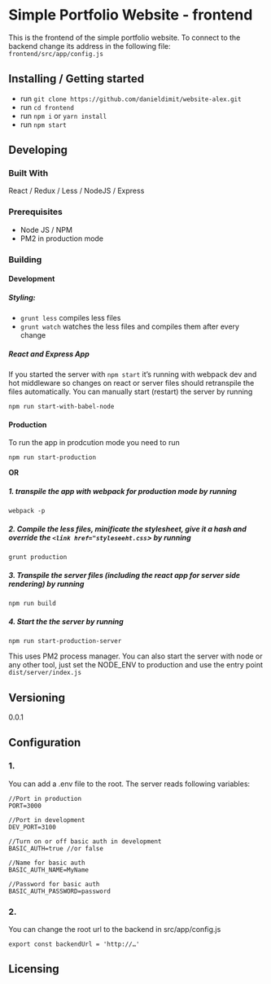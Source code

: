 # Simple Portfolio Website - frontend

This is the frontend of the simple portfolio website. To connect to the backend change its address in the following file: `frontend/src/app/config.js`

## Installing / Getting started

- run `git clone https://github.com/danieldimit/website-alex.git`
- run `cd frontend`
- run `npm i` or `yarn install`
- run `npm start`

## Developing

### Built With
React / Redux / Less / NodeJS / Express

### Prerequisites
- Node JS / NPM
- PM2 in production mode



### Building

#### Development
##### Styling:

- `grunt less` compiles less files
- `grunt watch` watches the less files and compiles them after every change

##### React and Express App
If you started the server with `npm start` it’s running with webpack dev and hot middleware so changes on react or server files should retranspile the files automatically. You can manually start (restart) the server by running

`npm run start-with-babel-node`

#### Production
To run the app in prodcution mode you need to run

`npm run start-production`

**OR**

##### 1. transpile the app with webpack for production mode by running

`webpack -p`

##### 2. Compile the less files, minificate the stylesheet, give it a hash and override the `<link href="styleseeht.css`> by running

`grunt production`

##### 3. Transpile the server files (including the react app for server side rendering) by running

`npm run build`

##### 4. Start the the server by running

`npm run start-production-server`

This uses PM2 process manager. You can also start the server with node or any other tool, just set the NODE_ENV to production and use the entry point `dist/server/index.js`

## Versioning

0.0.1


## Configuration

### 1.
You can add a .env file to the root. The server reads following variables:

```
//Port in production
PORT=3000

//Port in development
DEV_PORT=3100

//Turn on or off basic auth in development
BASIC_AUTH=true //or false

//Name for basic auth
BASIC_AUTH_NAME=MyName

//Password for basic auth
BASIC_AUTH_PASSWORD=password
```

### 2.
You can change the root url to the backend in src/app/config.js

```
export const backendUrl = 'http://…'
```

## Licensing


